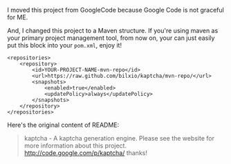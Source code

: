 I moved this project from GoogleCode because Google Code is not graceful for ME.

And, I changed this project to a Maven structure. If you're using maven as your
primary project management tool, from now on, your can just easily put this
block into your `pom.xml`, enjoy it!


```
<repositories>
    <repository>
        <id>YOUR-PROJECT-NAME-mvn-repo</id>
        <url>https://raw.github.com/bilxio/kaptcha/mvn-repo/</url>
        <snapshots>
            <enabled>true</enabled>
            <updatePolicy>always</updatePolicy>
        </snapshots>
    </repository>
</repositories>
```


Here's the original content of README:

> kaptcha - A kaptcha generation engine.
> Please see the website for more information about this project.
> http://code.google.com/p/kaptcha/
> thanks!
